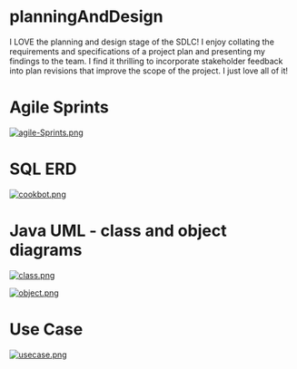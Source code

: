 # planningAndDesign
I LOVE the planning and design stage of the SDLC! I enjoy collating the requirements and specifications of a project plan and presenting my findings to the team. I find it thrilling to incorporate stakeholder feedback into plan revisions that improve the scope of the project. I just love all of it!  

# Agile Sprints
[![agile-Sprints.png](https://i.postimg.cc/Dz3gNfDT/agile-Sprints.png)](https://postimg.cc/87wMJGNK)
 
# SQL ERD
[![cookbot.png](https://i.postimg.cc/yxhBF8w8/cookbot.png)](https://postimg.cc/wRBSzgqC)

# Java UML - class and object diagrams
[![class.png](https://i.postimg.cc/Wb6g4mYQ/class.png)](https://postimg.cc/zVvVthrj)

[![object.png](https://i.postimg.cc/1zpQxt3c/object.png)](https://postimg.cc/kVXZK78B)

# Use Case
[![usecase.png](https://i.postimg.cc/vZfjTKwG/usecase.png)](https://postimg.cc/qNBQZj7F)
